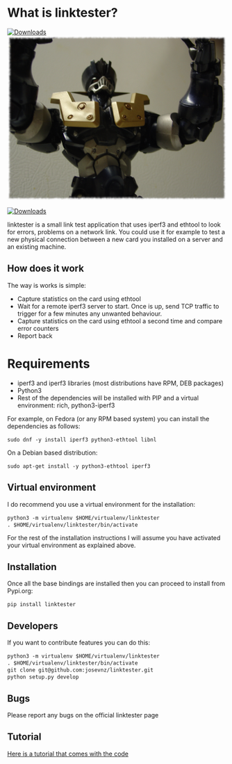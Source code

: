 # What is linktester?
[![Downloads](https://static.pepy.tech/badge/linktester)](https://pepy.tech/project/linktester)
![](mazinger-z.png)

[![Downloads](https://pepy.tech/badge/linktester)](https://pepy.tech/project/linktester)

linktester is a small link test application that uses iperf3 and ethtool to look for errors, problems on
a network link. You could use it for example to test a new physical connection between a new card you installed
on a server and an existing machine.

## How does it work

The way is works is simple:

* Capture statistics on the card using ethtool
* Wait for a remote iperf3 server to start. Once is up, send TCP traffic to trigger for a few minutes any unwanted behaviour.
* Capture statistics on the card using ethtool a second time and compare error counters
* Report back

# Requirements

* iperf3 and iperf3 libraries (most distributions have RPM, DEB packages) 
* Python3
* Rest of the dependencies will be installed with PIP and a virtual environment: rich, python3-iperf3

For example, on Fedora (or any RPM based system) you can install the dependencies as follows:

```shell
sudo dnf -y install iperf3 python3-ethtool libnl
```

On a Debian based distribution:

```shell
sudo apt-get install -y python3-ethtool iperf3
```

## Virtual environment

I do recommend you use a virtual environment for the installation:

```shell
python3 -m virtualenv $HOME/virtualenv/linktester
. $HOME/virtualenv/linktester/bin/activate
```

For the rest of the installation instructions I will assume you have activated your virtual environment as explained above.

## Installation

Once all the base bindings are installed then you can proceed to install from Pypi.org:

```shell
pip install linktester
```

## Developers

If you want to contribute features you can do this:

```shell
python3 -m virtualenv $HOME/virtualenv/linktester
. $HOME/virtualenv/linktester/bin/activate
git clone git@github.com:josevnz/linktester.git
python setup.py develop
```

## Bugs

Please report any bugs on the official linktester page

## Tutorial

[Here is a tutorial that comes with the code](TUTORIAL.md)
